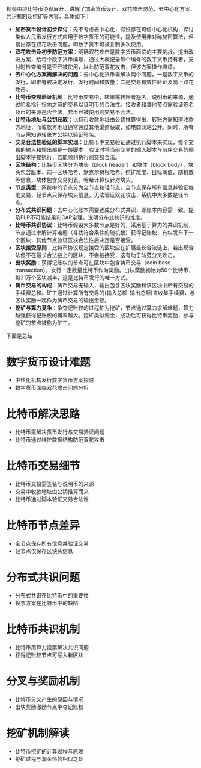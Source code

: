 视频围绕比特币协议展开，讲解了加密货币设计、双花攻击防范、去中心化方案、共识机制及挖矿等内容，具体如下：
- **加密货币设计初步探讨**：先不考虑去中心化，假设存在可信中心化机构，探讨类似人民币发行方式应用于数字货币的可能性，提及使用非对称加密算法，但指出存在双花攻击问题，即数字货币可被复制多次使用。
- **双花攻击及初步防范方案**：明确双花攻击是数字货币面临的主要挑战。提出改进方案，给每个数字货币编号，通过大表记录每个编号的数字货币持有者，支付时检查编号是否已被使用，以此防范双花攻击，但该方案操作麻烦。
- **去中心化方案需解决的问题**：去中心化货币需解决两个问题，一是数字货币的发行，即谁有权决定发行、发行时间和数量；二是交易有效性验证及防止双花攻击。
- **比特币交易验证机制**：比特币交易中，转账需转账者签名，说明币的来源，通过哈希指针指向之前的交易以证明币的合法性。接收者和其他节点需验证签名及币的来源是否合法，若币已被使用则交易不合法。
- **比特币地址与公钥获取**：比特币收款地址由公钥推算得出，转账方需知道收款方地址，而收款方地址通常通过其他渠道获取，如电商网站公开。同时，所有节点需知道转账方公钥以验证签名。
- **交易合法性验证的脚本实现**：比特币中交易验证通过执行脚本来实现，每个交易的输入和输出都是一段脚本，验证时将当前交易的输入脚本与前序交易的输出脚本拼接执行，若能顺利执行则交易合法。
- **区块结构**：比特币区块分为块头（block header）和块体（block body），块头包含版本、前一区块哈希、默克尔树根哈希、挖矿难度、目标阈值、随机数等信息，块体包含交易列表。哈希计算仅针对块头。
- **节点类型**：系统中的节点分为全节点和轻节点，全节点保存所有信息并验证每笔交易，轻节点只保存块头信息，无法验证双花攻击，系统中大多数是轻节点。
- **分布式共识问题**：去中心化账本需要达成分布式共识，即账本内容需一致。提及FLP不可能结果和CAP定理，说明分布式共识的难度。
- **比特币共识协议**：比特币假设大多数节点是好的，采用基于算力的共识机制，节点通过求解计算难题（寻找符合条件的随机数）获得记账权，有权发布下一个区块，其他节点验证区块合法性后决定是否接受。
- **区块接受原则**：比特币协议规定接受的区块应在扩展最长合法链上，若出现合法但不在最长合法链上的区块，不会被接受，这有助于防范分叉攻击。
- **出块奖励**：获得记账权的节点可在区块中包含铸币交易（coin base transaction），发行一定数量比特币作为奖励。出块奖励初始为50个比特币，每21万个区块减半，这是比特币发行的唯一方式。
- **铸币交易的构成**：铸币交易无输入，输出包含区块奖励和该区块中所有交易的手续费总和。矿工通过计算所有交易的(输入总额-输出总额)来收集手续费，与区块奖励一起作为铸币交易的输出金额。
- **挖矿与算力竞争**：争夺记账权的过程称为挖矿，节点通过算力求解难题，算力越强获得记账权的概率越大。挖矿类似淘金，成功后可获得比特币奖励，参与挖矿的节点被称为矿工。


下面是总结：
# **数字货币设计难题**
- 中性化机构发行数字货币方案探讨
- 数字货币面临双花攻击问题分析
# **比特币解决思路**
- 比特币需解决货币发行与交易验证问题
- 比特币通过维护数据结构防范双花攻击
# **比特币交易细节**
- 比特币交易需签名与说明币的来源
- 交易中收款地址由公钥推算而来
- 比特币通过脚本验证交易合法性
# **比特币节点差异**
- 全节点保存所有信息并验证交易
- 轻节点仅保存区块头信息
# **分布式共识问题**
- 分布式共识在比特币中的重要性
- 投票方案在比特币中的缺陷
# **比特币共识机制**
- 比特币用算力投票解决共识问题
- 获得记账权节点可写入新区块
# **分叉与奖励机制**
- 比特币分叉产生的原因与情况
- 出块奖励激励节点争夺记账权
# **挖矿机制解读**
- 比特币挖矿的计算过程与原理
- 挖矿过程与淘金热的相似之处